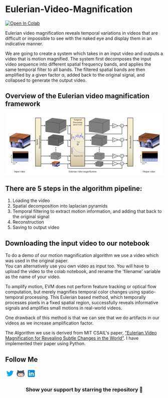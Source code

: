 # Eulerian-Video-Magnification

[![Open In Colab](https://colab.research.google.com/assets/colab-badge.svg)](https://colab.research.google.com/github/joeljose/Eulerian-Video-Magnification/blob/main/Eulerian_Video_Magnification.ipynb)

<p>Eulerian video magnification reveals temporal variations in videos that are difficult or impossible to see with the naked eye and display them in an indicative manner.
</p>
<p>We are going to create a system which takes in an input video and outputs a video that is motion magnified. The system first decomposes the input video sequence into different
spatial frequency bands, and applies the same temporal filter to all bands. The filtered spatial bands are then amplified by a given factor α,
added back to the original signal, and collapsed to generate the output video.</p> 

## Overview of the Eulerian video magnification framework


![](https://github.com/joeljose/assets/blob/master/EVM/EVM_flow.png?raw=True)

## There are 5 steps in the algorithm pipeline:
1) Loading the video</br> 
2) Spatial decomposition into laplacian pyramids</br>
3) Temporal filtering to extract motion information, and adding that back to the original signal</br>
4) Reconstruction </br>
5) Saving to output video</br>

## Downloading the input video to our notebook
To do a demo of our motion magnification algorithm we use a video which was used in the original paper. </br>
You can alternatively use you own video as input too. You will have to upload the video to the colab notebook, and rename the 'filename' variable as the name of your video.</br>

To amplify motion, EVM does not perform feature
tracking or optical flow computation, but merely magnifies temporal color changes using spatio-temporal processing. This Eulerian based method, which temporally processes pixels in a fixed spatial
region, successfully reveals informative signals and amplifies small motions in real-world videos.

One drawback of this method is that we can see that we do artifacts in our videos as we increase amplification factor.

The Algorithm we use is derived from MIT CSAIL's paper, ["Eulerian Video Magnification for Revealing Subtle Changes in the World"](http://people.csail.mit.edu/mrub/papers/vidmag.pdf). I have implemented their paper using Python.





## Follow Me
<a href="https://twitter.com/joelk1jose" target="_blank"><img class="ai-subscribed-social-icon" src="https://github.com/joeljose/assets/blob/master/images/tw.png" width="30"></a>
<a href="https://github.com/joeljose" target="_blank"><img class="ai-subscribed-social-icon" src="https://github.com/joeljose/assets/blob/master/images/gthb.png" width="30"></a>
<a href="https://www.linkedin.com/in/joel-jose-527b80102/" target="_blank"><img class="ai-subscribed-social-icon" src="https://github.com/joeljose/assets/blob/master/images/lnkdn.png" width="30"></a>

<h3 align="center">Show your support by starring the repository 🙂</h3>
